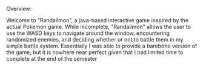 Overview:

Welcome to "Randallmon", a java-based interactive game inspired by the actual Pokemon game. While incomplete, "Randallmon" allows the user to use the WASD keys to navigate around the window, encountering randomized enemies, and deciding whether or not to battle them in my simple battle system. Essentially I was able to provide a barebone version of the game, but it is nowhere near perfect given that I had limited time to complete at the end of the semester 
